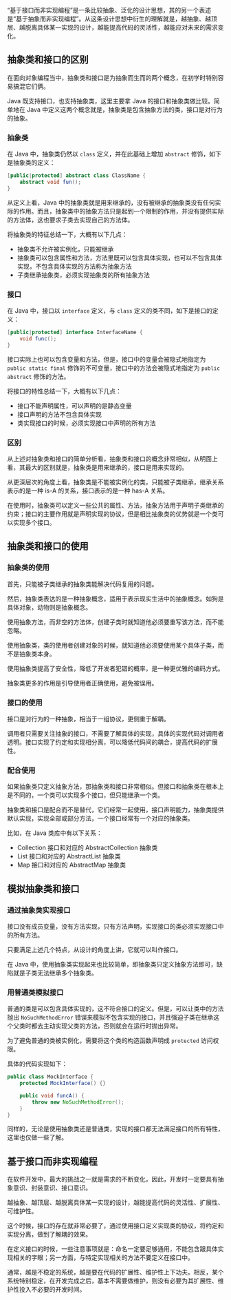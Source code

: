 
“基于接口而非实现编程”是一条比较抽象、泛化的设计思想，其的另一个表述是“基于抽象而非实现编程”。从这条设计思想中衍生的理解就是，越抽象、越顶层、越脱离具体某一实现的设计，越能提高代码的灵活性，越能应对未来的需求变化。

<!--more-->

## 抽象类和接口的区别

在面向对象编程当中，抽象类和接口是为抽象而生而的两个概念，在初学时特别容易搞混它们俩。

Java 既支持接口，也支持抽象类，这里主要拿 Java 的接口和抽象类做比较。简单地在 Java 中定义这两个概念就是，抽象类是包含抽象方法的类，接口是对行为的抽象。

### 抽象类

在 Java 中，抽象类仍然以 `class` 定义，并在此基础上增加 `abstract` 修饰，如下是抽象类的定义：

```java
[public|protected] abstract class ClassName {
    abstract void fun();
}
```

从定义上看，Java 中的抽象类就是用来继承的，没有被继承的抽象类没有任何实际的作用。而且，抽象类中的抽象方法只是起到一个限制的作用，并没有提供实际的方法体，这也要求子类去实现自己的方法体。

将抽象类的特征总结一下，大概有以下几点：

- 抽象类不允许被实例化，只能被继承
- 抽象类可以包含属性和方法，方法里既可以包含具体实现，也可以不包含具体实现，不包含具体实现的方法称为抽象方法
- 子类继承抽象类，必须实现抽象类的所有抽象方法

### 接口

在 Java 中，接口以 `interface` 定义，与 `class` 定义的类不同，如下是接口的定义：

```java
[public|protected] interface InterfaceName {
    void func();
}
```

接口实际上也可以包含变量和方法，但是，接口中的变量会被隐式地指定为 `public static final` 修饰的不可变量，接口中的方法会被隐式地指定为 `public abstract` 修饰的方法。

将接口的特性总结一下，大概有以下几点：

- 接口不能声明属性，可以声明的是静态变量
- 接口声明的方法不包含具体实现
- 类实现接口的时候，必须实现接口中声明的所有方法

### 区别

从上述对抽象类和接口的简单分析看，抽象类和接口的概念非常相似，从明面上看，其最大的区别就是，抽象类是用来继承的，接口是用来实现的。

从更深层次的角度上看，抽象类是不能被实例化的类，只能被子类继承，继承关系表示的是一种 is-A 的关系，接口表示的是一种 has-A 关系。

在使用时，抽象类可以定义一些公共的属性、方法，抽象方法用于声明子类继承的约束；接口的主要作用就是声明实现的协议，但是相比抽象类的优势就是一个类可以实现多个接口。

## 抽象类和接口的使用

### 抽象类的使用

首先，只能被子类继承的抽象类能解决代码复用的问题。

然后，抽象类表达的是一种抽象概念，适用于表示现实生活中的抽象概念。如狗是具体对象，动物则是抽象概念。

使用抽象方法，而非空的方法体，创建子类时就知道他必须要重写该方法，而不能忽略。

使用抽象类，类的使用者创建对象的时候，就知道他必须要使用某个具体子类，而不是抽象类本身。

使用抽象类提高了安全性，降低了开发者犯错的概率，是一种更优雅的编码方式。

抽象类更多的作用是引导使用者正确使用，避免被误用。

### 接口的使用

接口是对行为的一种抽象，相当于一组协议，更侧重于解耦。

调用者只需要关注抽象的接口，不需要了解具体的实现，具体的实现代码对调用者透明。接口实现了约定和实现相分离，可以降低代码间的耦合，提高代码的扩展性。

### 配合使用

如果抽象类只定义抽象方法，那抽象类和接口非常相似。但接口和抽象类在根本上是不同的，一个类可以实现多个接口，但只能继承一个类。

抽象类和接口是配合而不是替代，它们经常一起使用，接口声明能力，抽象类提供默认实现，实现全部或部分方法，一个接口经常有一个对应的抽象类。

比如，在 Java 类库中有以下关系：

- Collection 接口和对应的 AbstractCollection 抽象类
- List 接口和对应的 AbstractList 抽象类
- Map 接口和对应的 AbstractMap 抽象类

## 模拟抽象类和接口

### 通过抽象类实现接口

接口没有成员变量，没有方法实现，只有方法声明，实现接口的类必须实现接口中的所有方法。

只要满足上述几个特点，从设计的角度上讲，它就可以叫作接口。

在 Java 中，使用抽象类实现起来也比较简单，即抽象类只定义抽象方法即可，缺陷就是子类无法继承多个抽象类。

### 用普通类模拟接口

普通的类是可以包含具体实现的，这不符合接口的定义。但是，可以让类中的方法抛出 `NoSuchMethodError` 错误来模拟不包含实现的接口，并且强迫子类在继承这个父类时都去主动实现父类的方法，否则就会在运行时抛出异常。

为了避免普通的类被实例化，需要将这个类的构造函数声明成 `protected` 访问权限。

具体的代码实现如下：

```java
public class MockInterface {
    protected MockInterface() {}

    public void funcA() {
        throw new NoSuchMethodError();
    }
}
```

同样的，无论是使用抽象类还是普通类，实现的接口都无法满足接口的所有特性，这里也仅做一些了解。

## 基于接口而非实现编程

在软件开发中，最大的挑战之一就是需求的不断变化，因此，开发时一定要具有抽象意识、封装意识、接口意识。

越抽象、越顶层、越脱离具体某一实现的设计，越能提高代码的灵活性、扩展性、可维护性。

这个时候，接口的存在就非常必要了，通过使用接口定义实现类的协议，将约定和实现分离，做到了解耦的效果。

在定义接口的时候，一些注意事项就是：命名一定要足够通用，不能包含跟具体实现相关的字眼；另一方面，与特定实现相关的方法不要定义在接口中。

通常，越是不稳定的系统，越是要在代码的扩展性、维护性上下功夫。相反，某个系统特别稳定，在开发完成之后，基本不需要做维护，则没有必要为其扩展性、维护性投入不必要的开发时间。

